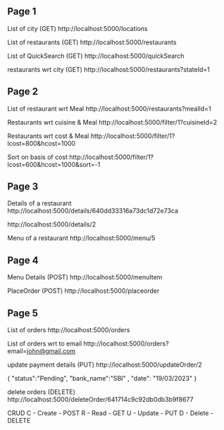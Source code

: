 ## Page 1

List of city (GET)
http://localhost:5000/locations

List of restaurants (GET)
http://localhost:5000/restaurants

List of QuickSearch (GET)
http://localhost:5000/quickSearch

restaurants wrt city (GET)
http://localhost:5000/restaurants?stateId=1

## Page 2

List of restaurant wrt Meal
http://localhost:5000/restaurants?mealId=1

Restaurants wrt cuisine & Meal
http://localhost:5000/filter/1?cuisineId=2

Restaurants wrt cost & Meal
http://localhost:5000/filter/1?lcost=800&hcost=1000

Sort on basis of cost
http://localhost:5000/filter/1?lcost=600&hcost=1000&sort=-1

## Page 3

Details of a restaurant
http://localhost:5000/details/640dd33316a73dc1d72e73ca

http://localhost:5000/details/2

Menu of a restaurant
http://localhost:5000/menu/5

## Page 4

Menu Details (POST)
http://localhost:5000/menuItem

PlaceOrder (POST)
http://localhost:5000/placeorder

## Page 5

List of orders
http://localhost:5000/orders

List of orders wrt to email
http://localhost:5000/orders?email=john@gmail.com

update payment details (PUT)
http://localhost:5000/updateOrder/2

{
"status":"Pending",
"bank_name":"SBI" ,
"date": "19/03/2023"
}

delete orders (DELETE)
http://localhost:5000/deleteOrder/641714c9c92db0db3b9f8677

CRUD
C - Create - POST
R - Read - GET
U - Update - PUT
D - Delete - DELETE
